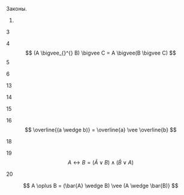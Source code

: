Законы.

1.

3

4
$$ (A \bigvee_{}^{} B) \bigvee C = A \bigvee(B \bigvee C) $$
5

6

13

14

15

16 $$ \overline{(a \wedge b)} = \overline{a} \vee \overline{b} $$

18

19 $$ A\leftrightarrow B=(\bar{A} {\vee } B)\wedge (\bar{B} \vee A) $$

20

$$ A \oplus B = (\bar{A} \wedge  B) \vee (A \wedge  \bar{B)} $$
